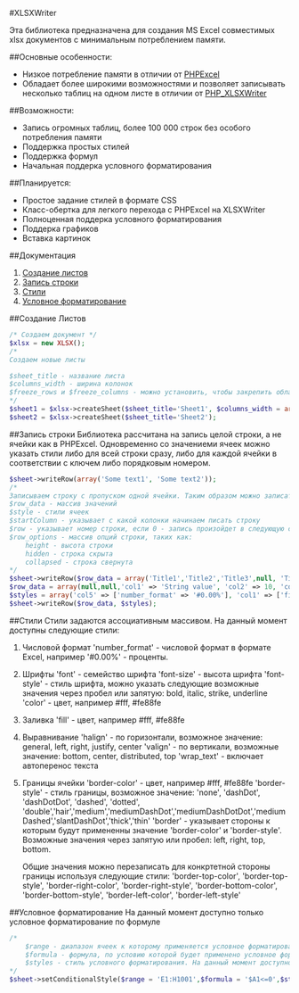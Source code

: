 #XLSXWriter

Эта библиотека предназначена для создания MS Excel совместимых xlsx документов с минимальным потреблением памяти.

##Основные особенности:
+ Низкое потребление памяти в отличии от [PHPExcel](https://github.com/PHPOffice/PHPExcel)
+ Обладает более широкими возможностями и позволяет записывать несколько таблиц на одном листе в отличии от [PHP_XLSXWriter](https://github.com/mk-j/PHP_XLSXWriter)

##Возможности:
* Запись огромных таблиц, более 100 000 строк без особого потребления памяти
* Поддержка простых стилей
* Поддержка формул
* Начальная поддерка условного форматирования

##Планируется:
* Простое задание стилей в формате CSS
* Класс-обертка для легкого перехода с PHPExcel на XLSXWriter
* Полноценная поддерка условного форматирования
* Поддерка графиков
* Вставка картинок

##Документация
1. [Создание листов](#create_sheet)
1. [Запись строки](#write_row)
1. [Стили](#styles)
1. [Условное форматирование](#conditional_formatting)

<a name="create_sheet"></a>
##Создание Листов

```php
/* Создаем документ */
$xlsx = new XLSX();
/*
Создаем новые листы

$sheet_title - название листа
$columns_width - ширина колонок
$freeze_rows и $freeze_columns - можно установить, чтобы закрепить область прокрутки
*/
$sheet1 = $xlsx->createSheet($sheet_title='Sheet1', $columns_width = array(10,20,30,10,20), $freeze_rows=3, $freeze_columns=2);
$sheet2 = $xlsx->createSheet($sheet_title='Sheet2');
```

<a name="write_row"></a>
##Запись строки
Библиотека рассчитана на запись целой строки, а не ячейки как в PHPExcel. Одновременно со значениеми ячеек можно указать стили либо для всей строки сразу, либо для каждой ячейки в соответствии с ключем либо порядковым номером.

```php
$sheet->writeRow(array('Some text1', 'Some text2'));
/*
Записываем строку c пропуском одной ячейки. Таким образом можно записать несколько таблиц по горизонтали.
$row_data - массив значений
$style - стили ячеек
$startColumn - указывает с какой колонки начинаем писать строку
$row - указывает номер строки, если 0 - запись произойдет в следующую строку
$row_options - массив опций строки, таких как:
	height - высота строки
	hidden - строка скрыта
	collapsed - строка свернута
*/
$sheet->writeRow($row_data = array('Title1','Title2','Title3',null, 'Title5'), $style = array(), $startColumn = 2, $row = 0, $row_options = array());
$row_data = array(null,null,'col1' => 'String value', 'col2' => 10, 'col3' => 20, 'col4' => null, 'col5' => '=D3/E3');
$styles = array('col5' => ['number_format' => '#0.00%'], 'col1' => ['fill'=>'#eee', 'halign' => 'right'], 'col2' => ['color' => '#F00']);
$sheet->writeRow($row_data, $styles);
```

<a name="styles"></a>
##Стили
Стили задаются ассоциативным массивом.
На данный момент доступны следующие стили:
1. Числовой формат
	'number_format' - числовой формат в формате Excel, например '#0.00%' -  проценты.
2. Шрифты
	'font' - семейство шрифта
	'font-size' - высота шрифта
	'font-style' - стиль шрифта, можно указать следующие возможные значения через пробел или запятую: bold, italic, strike, underline
	'color' - цвет, например #fff, #fe88fe
3. Заливка
	'fill' - цвет, например #fff, #fe88fe
4. Выравнивание
	'halign' - по горизонтали, возможное значение: general, left, right, justify, center
	'valign' - по вертикали, возможные значение: bottom, center, distributed, top
	'wrap_text' - включает автоперенос текста
5. Границы ячейки
	'border-color' - цвет, например #fff, #fe88fe
	'border-style' - стиль границы, возможное значение: 'none', 'dashDot', 'dashDotDot', 'dashed', 'dotted', 'double','hair','medium','mediumDashDot','mediumDashDotDot','mediumDashed','slantDashDot','thick','thin'
	'border' - указывает стороны к которым будут примененны значение 'border-color' и 'border-style'. Возможные значения через запятую или пробел: left, right, top, bottom.

	Общие значения можно перезаписать для конкртетной стороны границы используя следующие стили:
    'border-top-color', 'border-top-style',
    'border-right-color', 'border-right-style',
    'border-bottom-color', 'border-bottom-style',
    'border-left-color', 'border-left-style'

<a name="conditional_formatting"></a>
##Условное форматирование
На данный момент доступно только условное форматирование по формуле

```php
/*
	$range - диапазон ячеек к которому применяется условное форматирование.
	$formula - формула, по условию которой будет применено условное форматирование.
	$styles - стиль условного форматирования. На данный момент доступно изменение заливки, шрифта и границ ячейки.
*/
$sheet->setConditionalStyle($range = 'E1:H1001',$formula = '$A1<=0',$styles = array('color' => '#f00'));
```
